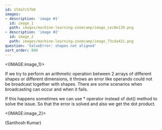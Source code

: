 ```yaml
---
id: 1fda7c57b0
images:
- description: 'image #1'
  id: image_1
  path: images/machine-learning-zoomcamp/image_cec8e139.png
- description: 'image #2'
  id: image_2
  path: images/machine-learning-zoomcamp/image_73cda421.png
question: 'ValueError: shapes not aligned'
sort_order: 800
---
```


<{IMAGE:image_1}>

If we try to perform an arithmetic operation between 2 arrays of different shapes or different dimensions, it throws an error like operands could not be broadcast together with shapes. There are some scenarios when broadcasting can occur and when it fails.

If this happens sometimes we can use * operator instead of dot() method to solve the issue. So that the error is solved and also we get the dot product.

<{IMAGE:image_2}>

(Santhosh Kumar)

